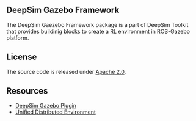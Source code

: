 ## DeepSim Gazebo Framework

The DeepSim Gaezebo Framework package is a part of DeepSim Toolkit that provides buildinig blocks to create a RL environment in ROS-Gazebo platform. 

## License

The source code is released under [Apache 2.0](https://aws.amazon.com/apache-2-0/).

## Resources
* [DeepSim Gazebo Plugin](https://github.com/aws-deepracer/deepsim/tree/main/deepsim_gazebo_plugin)
* [Unified Distributed Environment](https://github.com/aws-deepracer/ude)
